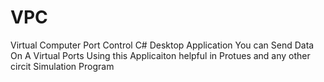 # VPC
Virtual Computer Port Control
C# Desktop Application 
You can Send Data On A Virtual Ports Using this Applicaiton helpful in Protues and any other circit Simulation Program 
